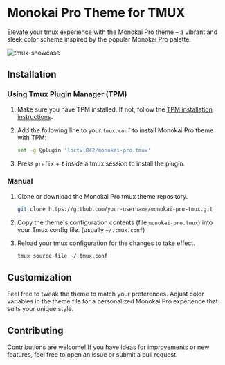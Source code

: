 # Monokai Pro Theme for TMUX

Elevate your tmux experience with the Monokai Pro theme – a vibrant and sleek color scheme inspired by the popular Monokai Pro palette.

![tmux-showcase](https://github.com/loctvl842/monokai-pro.tmux/assets/80513079/93a7e03c-4bad-4c6c-ac87-33209a0c6d1c)

## Installation

### Using Tmux Plugin Manager (TPM)

1. Make sure you have TPM installed. If not, follow the [TPM installation instructions](https://github.com/tmux-plugins/tpm#installation).

2. Add the following line to your `tmux.conf` to install Monokai Pro theme with TPM:
    ```bash
    set -g @plugin 'loctvl842/monokai-pro.tmux'
    ```

3. Press `prefix` + `I` inside a tmux session to install the plugin.

### Manual

1. Clone or download the Monokai Pro tmux theme repository.
    ```bash
    git clone https://github.com/your-username/monokai-pro-tmux.git
    ```

2. Copy the theme's configuration contents (file `monokai-pro.tmux`) into your Tmux config file. (usually `~/.tmux.conf`)

3. Reload your tmux configuration for the changes to take effect.
    ```bash
    tmux source-file ~/.tmux.conf
    ```

## Customization

Feel free to tweak the theme to match your preferences. Adjust color variables in the theme file for a personalized Monokai Pro experience that suits your unique style.

## Contributing

Contributions are welcome! If you have ideas for improvements or new features, feel free to open an issue or submit a pull request.
